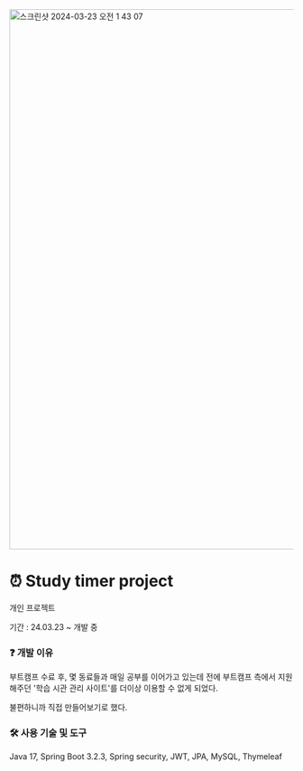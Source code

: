 <img width="956" alt="스크린샷 2024-03-23 오전 1 43 07" src="https://github.com/Gift-For-You-Project/gift-for-you-BE/assets/151743721/371da401-c895-4aa7-86a2-214d42f4ef71">

# ⏰ Study timer project
개인 프로젝트

기간 : 24.03.23 ~ 개발 중

### ❓ 개발 이유
부트캠프 수료 후, 몇 동료들과 매일 공부를 이어가고 있는데
전에 부트캠프 측에서 지원해주던 '학습 시관 관리 사이트'를 더이상 이용할 수 없게 되었다.

불편하니까 직접 만들어보기로 했다.

### 🛠️ 사용 기술 및 도구
Java 17, Spring Boot 3.2.3, Spring security, JWT, JPA, MySQL, Thymeleaf

